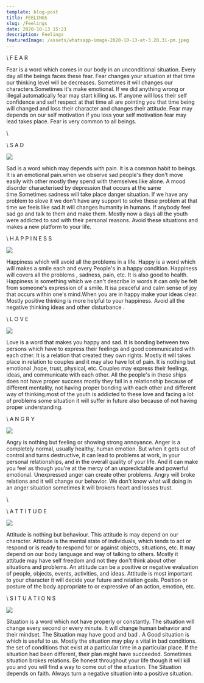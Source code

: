 ```yaml
---
template: blog-post
title: FEELINGS
slug: /Feelings
date: 2020-10-13 15:23
description: Feelings
featuredImage: /assets/whatsapp-image-2020-10-13-at-3.20.31-pm.jpeg
---
```

\    F E A R

Fear is a word which comes in our body in an unconditional situation. Every day all the beings faces these fear. Fear changes your situation at that time our thinking level will be decreases. Sometimes it will changes our characters.Sometimes it's make emotional. If we did anything wrong or illegal automatically fear may start killing us. If anyone will loss their self confidence and self respect at that time all are pointing you that time being will changed and loss their character and changes their attitude. Fear may depends on our self motivation if you loss your self motivation fear may lead takes place. Fear is very common to all beings.

\    

\    S A D

![](/assets/sad.jpg)

Sad is a word which may depends with pain. It is a common habit to beings. It is an emotional pain.when we observe sad people's they don't move easily with other mostly they spend with themselves like alone. A mood disorder characterised by depression that occurs at the same time.Sometimes sadness will take place danger situation. If we have any problem to slove it we don't have any support to solve these problem at that time we feels like sad.It will changes humanity in humans. If anybody feel sad go and talk to them and make them. Mostly now a days all the youth were addicted to sad with their personal reasons. Avoid these situations and makes a new platform to your life.



\    H A P P I N E S S

![](/assets/happiness.jpg)

Happiness which will avoid all the problems in a life. Happy is a word which will makes a smile each and every People's in a happy condition. Happiness will covers all the problems , sadness, pain, etc. It is also good to health. Happiness is something which we can't describe in words it can only be felt from someone's expression of a smile. It isa peaceful and calm sense of joy that occurs within one's mind.When you are in happy make your ideas clear. Mostly positive thinking is more helpful to your happiness. Avoid all the negative thinking ideas and other disturbance .



\    L O V E

![](/assets/love.jpg)

Love is a word that makes you happy and sad. It is bonding between two persons which have to express their feelings and good communicated with each other. It is a relation that created they own rights. Mostly it will takes place in relation to couples and it may also have lot of pain. It is nothing but emotional ,hope, trust, physical, etc. Couples may express their feelings, ideas, and communicate with each other. All the people's in these ships does not have proper success mostly they fail in a relationship because of different mentality, not having proper bonding with each other and different way of thinking.most of the youth is addicted to these love and facing a lot of problems some situation it will suffer in future also because of not having proper understanding.



\    A N G R Y

![](/assets/angry.jpg)

Angry is nothing but feeling or showing strong annoyance. Anger is a completely normal, usually healthy, human emotion. But when it gets out of control and turns destructive, it can lead to problems at work, in your personal relationships, and in the overall quality of your life. And it can make you feel as though you're at the mercy of an unpredictable and powerful emotional. Unexpressed anger can create other problems. Angry will broke relations and it will change our behavior. We don't know what will doing in an anger situation sometimes it will brokers heart and losses trust.

\    

\    A T T I T U D E

![](/assets/attitude.jpg)

Attitude is nothing but behaviour. This attitude is may depend on our character.  Attitude is the mental state of individuals, which tends to act or respond or is ready to respond for or against objects, situations, etc. It may depend on our body language and way of talking to others. Mostly it attitude may have self freedom and not they don't think about other situations and problems. An attitude can be a positive or negative evaluation of people, objects, events, activities, and ideas. Attitude is most important to your character it will decide your future and relation goals. Position or posture of the body appropriate to or expressive of an action, emotion, etc.



\    S I T U A T I O N S

![](/assets/situation.jpg)

Situation  is a word which not have properly or constantly. The situation will change every second or every minute. It will change human behavior and their mindset.  The Situation may have good and bad . A Good situation is which is useful to us. Mostly the situation may play a vital in bad conditions. the set of conditions that exist at a particular time in a particular place. If the situation had been different, their plan might have succeeded. Sometimes situation brokes relations. Be honest throughout your life though it will kill you and you will find a way to come out of the situation.  The Situation depends on faith. Always turn a negative situation into a positive situation.